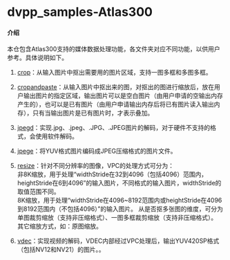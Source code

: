 #  dvpp_samples-Atlas300

#### 介绍
本仓包含Atlas300支持的媒体数据处理功能，各文件夹对应不同功能，以供用户参考。具体说明如下。

1. [crop](https://gitee.com/ascend/samples/blob/master/dvpp_samples/for_atlas300_1.7x.0.0_c++/crop/readme.md)：从输入图片中抠出需要用的图片区域，支持一图多框和多图多框。

2. [cropandpaste](https://gitee.com/ascend/samples/blob/master/dvpp_samples/for_atlas300_1.7x.0.0_c++/cropandpaste/readme.md)：从输入图片中抠出来的图，对抠出的图进行缩放后，放在用户输出图片的指定区域，输出图片可以是空白图片（由用户申请的空输出内存产生的），也可以是已有图片（由用户申请输出内存后将已有图片读入输出内存），只有当输出图片是已有图片时，才表示叠加。

3. [jpegd](https://gitee.com/ascend/samples/blob/master/dvpp_samples/for_atlas300_1.7x.0.0_c++/jpegd/readme.md)：实现.jpg、.jpeg、.JPG、.JPEG图片的解码，对于硬件不支持的格式，会使用软件解码。

4. [jpege](https://gitee.com/ascend/samples/tree/master/dvpp_samples/for_atlas300_1.7x.0.0_c++/jpege)：将YUV格式图片编码成JPEG压缩格式的图片文件。

5. [resize](https://gitee.com/ascend/samples/blob/master/dvpp_samples/for_atlas300_1.7x.0.0_c++/resize/readme.md)：针对不同分辨率的图像，VPC的处理方式可分为：     
非8K缩放，用于处理“widthStride在32到4096（包括4096）范围内，heightStride在6到4096”的输入图片，不同格式的输入图片，widthStride的取值范围不同。     
8K缩放，用于处理“widthStride在4096~8192范围内或heightStride在4096到8192范围内（不包括4096）”的输入图片。
从是否抠多张图的维度，可分为单图裁剪缩放（支持非压缩格式）、一图多框裁剪缩放（支持非压缩格式）。     
其它缩放方式，如：原图缩放。

6. [vdec](https://gitee.com/ascend/samples/blob/master/dvpp_samples/for_atlas300_1.7x.0.0_c++/vdec/readme.md)：实现视频的解码，VDEC内部经过VPC处理后，输出YUV420SP格式（包括NV12和NV21）的图片。。